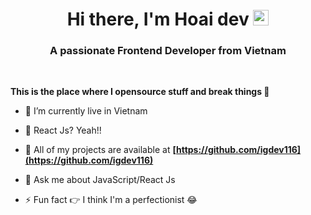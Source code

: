 <h1 align="center">Hi there, I'm Hoai dev <a href="https://www.gautamkrishnar.com/"><img src="https://media.giphy.com/media/hvRJCLFzcasrR4ia7z/giphy.gif" width="25px"></a></h1>
<h3 align="center">A passionate Frontend Developer from Vietnam</h3>
<br />

**This is the place where I opensource stuff and break things 🦁**

- 🍔 I’m currently live in Vietnam

- 🍩 React Js? Yeah!!

- 🍞 All of my projects are available at **[https://github.com/igdev116](https://github.com/igdev116)**

- 💬 Ask me about JavaScript/React Js

- ⚡ Fun fact 👉 I think I'm a perfectionist 😂
  <br />
  <br />
